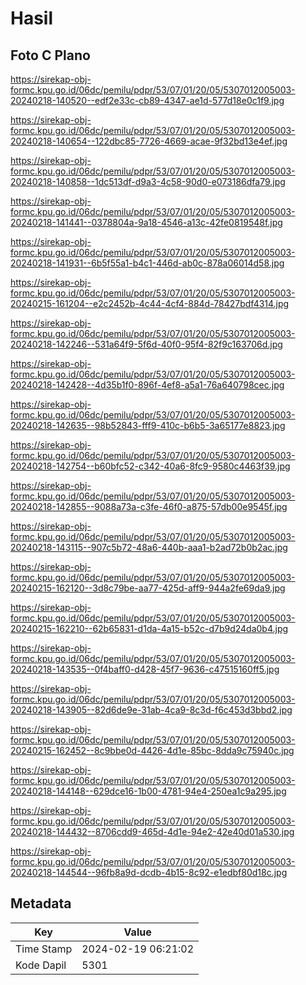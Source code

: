 # Hasil

## Foto C Plano

https://sirekap-obj-formc.kpu.go.id/06dc/pemilu/pdpr/53/07/01/20/05/5307012005003-20240218-140520--edf2e33c-cb89-4347-ae1d-577d18e0c1f9.jpg

https://sirekap-obj-formc.kpu.go.id/06dc/pemilu/pdpr/53/07/01/20/05/5307012005003-20240218-140654--122dbc85-7726-4669-acae-9f32bd13e4ef.jpg

https://sirekap-obj-formc.kpu.go.id/06dc/pemilu/pdpr/53/07/01/20/05/5307012005003-20240218-140858--1dc513df-d9a3-4c58-90d0-e073186dfa79.jpg

https://sirekap-obj-formc.kpu.go.id/06dc/pemilu/pdpr/53/07/01/20/05/5307012005003-20240218-141441--0378804a-9a18-4546-a13c-42fe0819548f.jpg

https://sirekap-obj-formc.kpu.go.id/06dc/pemilu/pdpr/53/07/01/20/05/5307012005003-20240218-141931--6b5f55a1-b4c1-446d-ab0c-878a06014d58.jpg

https://sirekap-obj-formc.kpu.go.id/06dc/pemilu/pdpr/53/07/01/20/05/5307012005003-20240215-161204--e2c2452b-4c44-4cf4-884d-78427bdf4314.jpg

https://sirekap-obj-formc.kpu.go.id/06dc/pemilu/pdpr/53/07/01/20/05/5307012005003-20240218-142246--531a64f9-5f6d-40f0-95f4-82f9c163706d.jpg

https://sirekap-obj-formc.kpu.go.id/06dc/pemilu/pdpr/53/07/01/20/05/5307012005003-20240218-142428--4d35b1f0-896f-4ef8-a5a1-76a640798cec.jpg

https://sirekap-obj-formc.kpu.go.id/06dc/pemilu/pdpr/53/07/01/20/05/5307012005003-20240218-142635--98b52843-fff9-410c-b6b5-3a65177e8823.jpg

https://sirekap-obj-formc.kpu.go.id/06dc/pemilu/pdpr/53/07/01/20/05/5307012005003-20240218-142754--b60bfc52-c342-40a6-8fc9-9580c4463f39.jpg

https://sirekap-obj-formc.kpu.go.id/06dc/pemilu/pdpr/53/07/01/20/05/5307012005003-20240218-142855--9088a73a-c3fe-46f0-a875-57db00e9545f.jpg

https://sirekap-obj-formc.kpu.go.id/06dc/pemilu/pdpr/53/07/01/20/05/5307012005003-20240218-143115--907c5b72-48a6-440b-aaa1-b2ad72b0b2ac.jpg

https://sirekap-obj-formc.kpu.go.id/06dc/pemilu/pdpr/53/07/01/20/05/5307012005003-20240215-162120--3d8c79be-aa77-425d-aff9-944a2fe69da9.jpg

https://sirekap-obj-formc.kpu.go.id/06dc/pemilu/pdpr/53/07/01/20/05/5307012005003-20240215-162210--62b65831-d1da-4a15-b52c-d7b9d24da0b4.jpg

https://sirekap-obj-formc.kpu.go.id/06dc/pemilu/pdpr/53/07/01/20/05/5307012005003-20240218-143535--0f4baff0-d428-45f7-9636-c47515160ff5.jpg

https://sirekap-obj-formc.kpu.go.id/06dc/pemilu/pdpr/53/07/01/20/05/5307012005003-20240218-143905--82d6de9e-31ab-4ca9-8c3d-f6c453d3bbd2.jpg

https://sirekap-obj-formc.kpu.go.id/06dc/pemilu/pdpr/53/07/01/20/05/5307012005003-20240215-162452--8c9bbe0d-4426-4d1e-85bc-8dda9c75940c.jpg

https://sirekap-obj-formc.kpu.go.id/06dc/pemilu/pdpr/53/07/01/20/05/5307012005003-20240218-144148--629dce16-1b00-4781-94e4-250ea1c9a295.jpg

https://sirekap-obj-formc.kpu.go.id/06dc/pemilu/pdpr/53/07/01/20/05/5307012005003-20240218-144432--8706cdd9-465d-4d1e-94e2-42e40d01a530.jpg

https://sirekap-obj-formc.kpu.go.id/06dc/pemilu/pdpr/53/07/01/20/05/5307012005003-20240218-144544--96fb8a9d-dcdb-4b15-8c92-e1edbf80d18c.jpg


## Metadata

| Key        | Value               |
| ---------- | ------------------- |
| Time Stamp | 2024-02-19 06:21:02 |
| Kode Dapil | 5301                |




